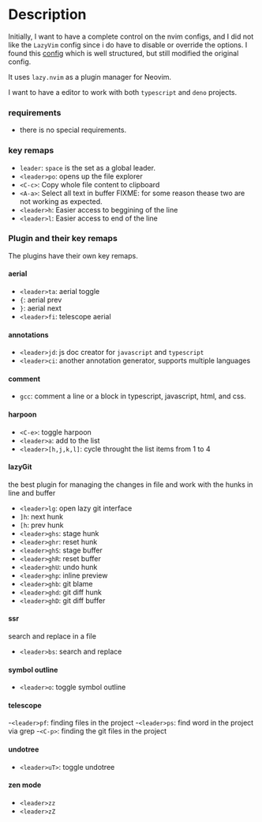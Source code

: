 # Description

Initially, I want to have a complete control on the nvim configs, and I did not like the `LazyVim` config
since i do have to disable or override the options.
I found this [config](https://github.com/jellydn/lazy-nvim-ide) which is well structured, but still modified the 
original config.

It uses `lazy.nvim` as a plugin manager for Neovim.


I want to have a editor to work with both `typescript` and `deno` projects.


### requirements

- there is no special requirements.

### key remaps

- `leader`: `space` is the set as a global leader.
- `<leader>po`: opens up the file explorer
- `<C-c>`: Copy whole file content to clipboard
- `<A-a>`: Select all text in buffer
FIXME: for some reason thease two are not working as expected.
- `<leader>h`: Easier access to beggining of the line
- `<leader>l`: Easier access to end of the line

### Plugin and their key remaps
The plugins have their own key remaps.


#### aerial
- `<leader>ta`: aerial toggle
- `{`: aerial prev
- `}`: aerial next
- `<leader>fi`: telescope aerial

#### annotations
- `<leader>jd`: js doc creator for `javascript` and `typescript`
- `<leader>ci`: another annotation generator, supports multiple languages

#### comment
- `gcc`: comment a line or a block in typescript, javascript, html, and css.


#### harpoon
- `<C-e>`: toggle harpoon  
- `<leader>a`: add to the list
- `<leader>[h,j,k,l]`: cycle throught the list items from 1 to 4 

#### lazyGit
the best plugin for managing the changes in file and work with the hunks in line and buffer
- `<leader>lg`: open lazy git interface
- `]h`: next hunk
- `[h`: prev hunk
- `<leader>ghs`: stage hunk
- `<leader>ghr`: reset hunk
- `<leader>ghS`: stage buffer
- `<leader>ghR`: reset buffer
- `<leader>ghU`: undo hunk
- `<leader>ghp`: inline preview
- `<leader>ghb`: git blame
- `<leader>ghd`: git diff hunk
- `<leader>ghD`: git diff buffer


#### ssr
search and replace in a file
- `<leader>bs`: search and replace

#### symbol outline
- `<leader>o`: toggle symbol outline

#### telescope
-`<leader>pf`: finding files in the project
-`<leader>ps`: find word in the project via grep
-`<C-p>`: finding the git files in the project

#### undotree
- `<leader>uT>`: toggle undotree

#### zen mode
- `<leader>zz`
- `<leader>zZ`


